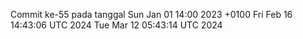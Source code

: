 Commit ke-55 pada tanggal Sun Jan 01 14:00 2023 +0100
Fri Feb 16 14:43:06 UTC 2024
Tue Mar 12 05:43:14 UTC 2024
